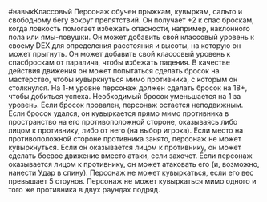 #навыкКлассовый
Персонаж обучен прыжкам, кувыркам, сальто и свободному бегу вокруг препятствий. Он получает +2 к спас броскам, когда ловкость помогает избежать опасности, например, наклонного пола или ямы-ловушки. Он может добавить свой классовый уровень к своему DEX для определения расстояния и высоты, на которую он может прыгнуть. Он может добавить свой классовый уровень к спасброскам от паралича, чтобы избежать падения. В качестве действия движения он может попытаться сделать бросок на мастерство, чтобы кувыркнуться мимо противника, с которым он столкнулся. На 1-м уровне персонаж должен сделать бросок на 18+, чтобы добиться успеха. Необходимый бросок уменьшается на 1 за уровень. Если бросок провален, персонаж остается неподвижным. Если бросок удался, он кувыркается прямо мимо противника в пространство на его противоположной стороне, оказываясь либо лицом к противнику, либо от него (на выбор игрока). Если место на противоположной стороне противника занято, персонаж не может кувыркнуться. Если он оказывается лицом к противнику, он может сделать боевое движение вместо атаки, если захочет. Если персонаж оказывается лицом к противнику, он может атаковать его (и, возможно, нанести Удар в спину). Персонаж не может кувыркаться, если его вес превышает 5 стоунов. Персонаж не может кувыркаться мимо одного и того же противника в двух раундах подряд.
